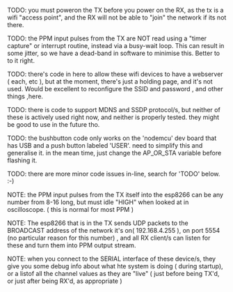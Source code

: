 TODO:  you must poweron the TX before you power on the RX, as the tx is a wifi "access point", and the RX will not be able to "join" the network if its not there.

TODO:  the PPM input pulses from the TX are NOT read using a "timer capture" or interrupt routine, instead via a busy-wait loop.  This can result in some jitter, so we have a dead-band in software to minimise this.  Better to to it right. 

TODO:  there's code in here to allow these wifi devices to have a webserver ( each, etc ), but at the moment, there's just a holding page, and it's not used.  Would be excellent to reconfigure the SSID and password , and other things ,here.

TODO:  there is code to support MDNS and SSDP protocol/s, but neither of these is actively used right now, and neither is properly tested. they might be good to use in the future tho.

TODO:  the bushbutton code only works on the 'nodemcu' dev board that has USB and a push button labeled 'USER'.  need to simplify this and generalise it. in the mean time, just change the AP_OR_STA variable before flashing it.

TODO:  there are more minor code issues in-line, search for 'TODO' below. :-) 


NOTE: the PPM input pulses from the TX itself into the esp8266 can be any number from 8-16 long, but must idle "HIGH" when looked at in oscilloscope. ( this is normal for most PPM )

NOTE: The esp8266 that is in the TX sends UDP packets to the BROADCAST address of the network it's on( 192.168.4.255 ), on port 5554 (no particular reason for this number) , and all RX client/s can listen for these and turn them into PPM output stream.

NOTE: when you connect to the SERIAL interface of these device/s, they give you some debug info about what hte system is doing ( during startup), or a listof all the channel values as they are "live" ( just before being TX'd, or just after being RX'd, as appropriate )
